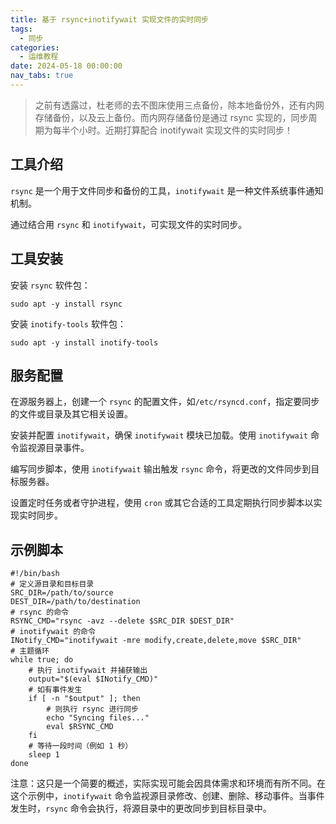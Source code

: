 ```yaml
---
title: 基于 rsync+inotifywait 实现文件的实时同步
tags:
  - 同步
categories:
  - 运维教程
date: 2024-05-18 00:00:00
nav_tabs: true
---
```


> 之前有透露过，杜老师的去不图床使用三点备份，除本地备份外，还有内网存储备份，以及云上备份。而内网存储备份是通过 rsync 实现的，同步周期为每半个小时。近期打算配合 inotifywait 实现文件的实时同步！

<!-- more -->

## 工具介绍

`rsync` 是一个用于文件同步和备份的工具，`inotifywait` 是一种文件系统事件通知机制。

通过结合用 `rsync` 和 `inotifywait`，可实现文件的实时同步。

## 工具安装

安装 `rsync` 软件包：

```
sudo apt -y install rsync
```

安装 `inotify-tools` 软件包：

```
sudo apt -y install inotify-tools
```

## 服务配置

在源服务器上，创建一个 `rsync` 的配置文件，如`/etc/rsyncd.conf`，指定要同步的文件或目录及其它相关设置。

安装并配置 `inotifywait`，确保 `inotifywait` 模块已加载。使用 `inotifywait` 命令监视源目录事件。

编写同步脚本，使用 `inotifywait` 输出触发 `rsync` 命令，将更改的文件同步到目标服务器。

设置定时任务或者守护进程，使用 `cron` 或其它合适的工具定期执行同步脚本以实现实时同步。

## 示例脚本

```
#!/bin/bash
# 定义源目录和目标目录
SRC_DIR=/path/to/source
DEST_DIR=/path/to/destination
# rsync 的命令
RSYNC_CMD="rsync -avz --delete $SRC_DIR $DEST_DIR"
# inotifywait 的命令
INotify_CMD="inotifywait -mre modify,create,delete,move $SRC_DIR"
# 主题循环
while true; do
    # 执行 inotifywait 并捕获输出
    output="$(eval $INotify_CMD)"
    # 如有事件发生
    if [ -n "$output" ]; then
        # 则执行 rsync 进行同步
        echo "Syncing files..."
        eval $RSYNC_CMD
    fi
    # 等待一段时间（例如 1 秒）
    sleep 1
done
```

注意：这只是一个简要的概述，实际实现可能会因具体需求和环境而有所不同。在这个示例中，`inotifywait` 命令监视源目录修改、创建、删除、移动事件。当事件发生时，`rsync` 命令会执行，将源目录中的更改同步到目标目录中。